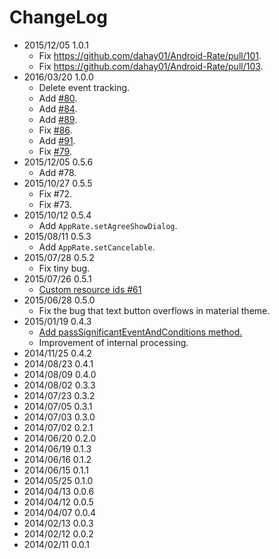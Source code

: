 # ChangeLog

- 2015/12/05 1.0.1
    - Fix https://github.com/dahay01/Android-Rate/pull/101.
    - Fix https://github.com/dahay01/Android-Rate/pull/103.
- 2016/03/20 1.0.0
    - Delete event tracking.
    - Add [#80](https://github.com/dahay01/Android-Rate/pull/80).
    - Add [#84](https://github.com/dahay01/Android-Rate/pull/84).
    - Add [#89](https://github.com/dahay01/Android-Rate/pull/89).
    - Fix [#86](https://github.com/dahay01/Android-Rate/pull/86).
    - Add [#91](https://github.com/dahay01/Android-Rate/pull/91).
    - Fix [#79](https://github.com/dahay01/Android-Rate/issues/79).
- 2015/12/05 0.5.6
    - Add #78.
- 2015/10/27 0.5.5 
    - Fix #72.
    - Fix #73.
- 2015/10/12 0.5.4 
    - Add `AppRate.setAgreeShowDialog`.
- 2015/08/11 0.5.3 
    - Add `AppRate.setCancelable`.
- 2015/07/28 0.5.2 
    - Fix tiny bug.
- 2015/07/26 0.5.1 
    - [Custom resource ids #61](https://github.com/dahay01/Android-Rate/pull/61)
- 2015/06/28 0.5.0 
    - Fix the bug that text button overflows in material theme.
- 2015/01/19 0.4.3 
    - [Add passSignificantEventAndConditions method.](https://github.com/dahay01/Android-Rate/commit/9ca6375cbf25117a5f43afcc9651897d6bdf5888)
    - Improvement of internal processing.
- 2014/11/25 0.4.2 
- 2014/08/23 0.4.1 
- 2014/08/09 0.4.0 
- 2014/08/02 0.3.3 
- 2014/07/23 0.3.2 
- 2014/07/05 0.3.1 
- 2014/07/03 0.3.0 
- 2014/07/02 0.2.1 
- 2014/06/20 0.2.0 
- 2014/06/19 0.1.3 
- 2014/06/16 0.1.2 
- 2014/06/15 0.1.1 
- 2014/05/25 0.1.0 
- 2014/04/13 0.0.6 
- 2014/04/12 0.0.5 
- 2014/04/07 0.0.4 
- 2014/02/13 0.0.3 
- 2014/02/12 0.0.2 
- 2014/02/11 0.0.1 
